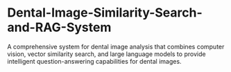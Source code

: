 # Dental-Image-Similarity-Search-and-RAG-System
A comprehensive system for dental image analysis that combines computer vision, vector similarity search, and large language models to provide intelligent question-answering capabilities for dental images.
